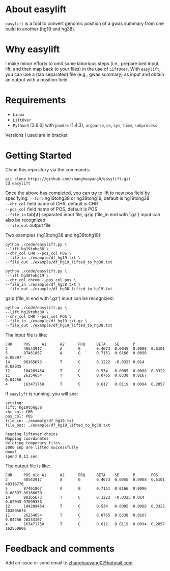 
# About easylift
`easylift` is a tool to convert genomic position of a gwas summary from one build to another (hg19 and hg38).

# Why easylift
I make minor efforts to omit some laborious steps (i.e., prepare bed input, lift, and then map back to your files) in the use of `LiftOver`.
With `easylift`, you can use a (tab separated) file (e.g., gwas summary) as input and obtain an output with a position field. 

# Requirements 
- `Linux` 
- `LiftOver`
- `Python3` (3.9.6) with `pandas` (1.4.3), `argparse`, `os`, `sys`, `time`, `subprocess`  
  
Versions I used are in bracket

# Getting Started
Clone this repository via the commands:
```  
git clone https://github.com/zhanghaoyang0/easylift.git
cd easylift
```

Once the above has completed, you can try to lift to new pos field by specifying: 
`--lift` hg19tohg38 or hg38tohg19, default is hg19tohg38   
`--chr_col` field name of CHR, default is CHR   
`--pos_col` field name of POS, default is POS   
`--file_in` tab[\t] separated input file, gzip (file_in end with '.gz') input can also be recognized  
`--file_out` output file  

Two examples (hg19tohg38 and hg38tohg19):

```
python ./code/easylift.py \
--lift hg19tohg38 \
--chr_col CHR --pos_col POS \
--file_in ./example/df_hg19.txt \
--file_out ./example/df_hg19_lifted_to_hg38.txt

python ./code/easylift.py \
--lift hg38tohg19 \
--chr_col chrom --pos_col pos \
--file_in ./example/df_hg38.txt \
--file_out ./example/df_hg38_lifted_to_hg19.txt
```

gzip (file_in end with '.gz') input can be recognized: 
```
python ./code/easylift.py \
--lift hg19tohg38 \
--chr_col CHR --pos_col POS \
--file_in ./example/df_hg19.txt.gz \
--file_out ./example/df_hg19_lifted_to_hg38.txt
```

The input file is like:
```
CHR     POS     A1      A2      FRQ     BETA    SE      P
2       48543917        A       G       0.4673  0.0045  0.0088  0.6101
5       87461867        A       G       0.7151  0.0166  0.0096  0.08397
14      98165673        T       C       0.1222  -0.0325 0.014   0.02035
12      104289454       T       C       0.534   0.0085  0.0088  0.3322
11      26254654        T       C       0.0765  0.0338  0.0167  0.04256
4       163471758       T       C       0.612   0.0119  0.0094  0.2057
```

If `easylift` is running, you will see:
```
setting:
lift: hg19tohg38
chr_col: CHR
pos_col: POS
file_in: ./example/df_hg19.txt
file_out: ./example/df_hg19_lifted_to_hg38.txt

Reading liftover chains
Mapping coordinates
deleting temporary files...
2000 snp are lifted successfully
done!
spend 0.13 sec
```

The output file is like:
```
CHR     POS_old A1      A2      FRQ     BETA    SE      P       POS
2       48543917        A       G       0.4673  0.0045  0.0088  0.6101  48316778
5       87461867        A       G       0.7151  0.0166  0.0096  0.08397 88166050
14      98165673        T       C       0.1222  -0.0325 0.014   0.02035 97699336
12      104289454       T       C       0.534   0.0085  0.0088  0.3322  103895676
11      26254654        T       C       0.0765  0.0338  0.0167  0.04256 26233107
4       163471758       T       C       0.612   0.0119  0.0094  0.2057  162550606
```

# Feedback and comments
Add an issue or send email to zhanghaoyang0@hotmail.com